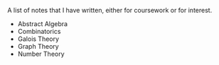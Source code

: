 A list of notes that I have written, either for coursework or for interest.

* Abstract Algebra
* Combinatorics
* Galois Theory
* Graph Theory
* Number Theory
